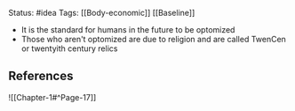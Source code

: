Status: #idea
Tags: [[Body-economic]] [[Baseline]]

* It is the standard for humans in the future to be optomized
* Those who aren't optomized are due to religion and are called TwenCen or twentyith century relics

## References

![[Chapter-1#^Page-17]]